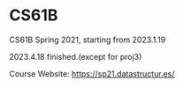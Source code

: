 # CS61B
CS61B Spring 2021, starting from 2023.1.19

2023.4.18 finished.(except for proj3)

Course Website: https://sp21.datastructur.es/
